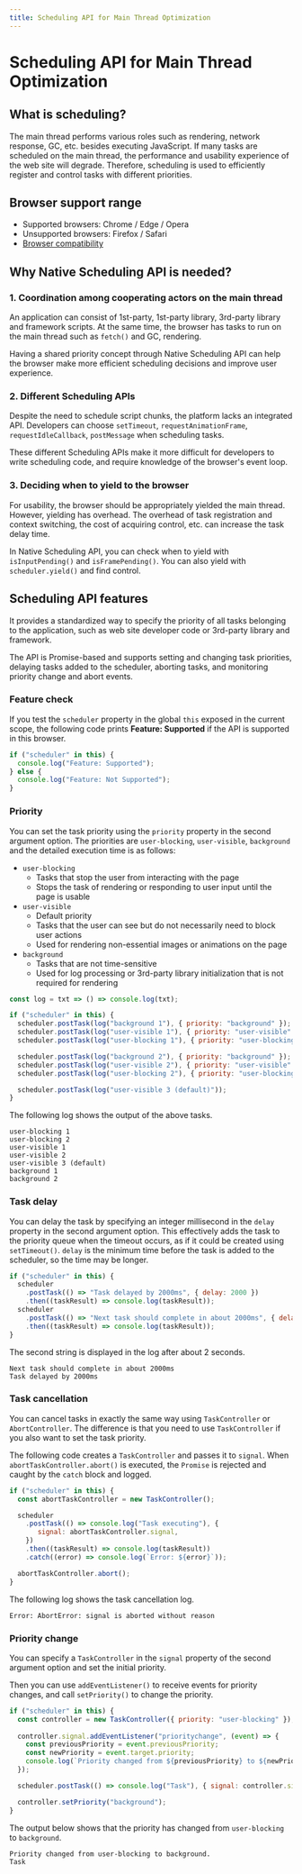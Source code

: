 ```yaml
---
title: Scheduling API for Main Thread Optimization
---
```


# Scheduling API for Main Thread Optimization
## What is scheduling?
The main thread performs various roles such as rendering, network response, GC, etc. besides executing JavaScript.
If many tasks are scheduled on the main thread, the performance and usability experience of the web site will degrade. Therefore, scheduling is used to efficiently register and control tasks with different priorities.

## Browser support range
- Supported browsers: Chrome / Edge / Opera
- Unsupported browsers: Firefox / Safari
- [Browser compatibility](https://developer.mozilla.org/en-US/docs/Web/API/Prioritized_Task_Scheduling_API#browser_compatibility)

## Why Native Scheduling API is needed?
### 1. Coordination among cooperating actors on the main thread
An application can consist of 1st-party, 1st-party library, 3rd-party library and framework scripts. At the same time, the browser has tasks to run on the main thread such as `fetch()` and GC, rendering.

Having a shared priority concept through Native Scheduling API can help the browser make more efficient scheduling decisions and improve user experience.

### 2. Different Scheduling APIs
Despite the need to schedule script chunks, the platform lacks an integrated API. Developers can choose `setTimeout`, `requestAnimationFrame`, `requestIdleCallback`, `postMessage` when scheduling tasks.

These different Scheduling APIs make it more difficult for developers to write scheduling code, and require knowledge of the browser's event loop.

### 3. Deciding when to yield to the browser
For usability, the browser should be appropriately yielded the main thread. However, yielding has overhead. The overhead of task registration and context switching, the cost of acquiring control, etc. can increase the task delay time.

In Native Scheduling API, you can check when to yield with `isInputPending()` and `isFramePending()`. You can also yield with `scheduler.yield()` and find control.

## Scheduling API features
It provides a standardized way to specify the priority of all tasks belonging to the application, such as web site developer code or 3rd-party library and framework.

The API is Promise-based and supports setting and changing task priorities, delaying tasks added to the scheduler, aborting tasks, and monitoring priority change and abort events.

### Feature check
If you test the `scheduler` property in the global `this` exposed in the current scope, the following code prints **Feature: Supported** if the API is supported in this browser.
```js
if ("scheduler" in this) {
  console.log("Feature: Supported");
} else {
  console.log("Feature: Not Supported");
}
```

### Priority
You can set the task priority using the `priority` property in the second argument option. The priorities are `user-blocking`, `user-visible`, `background` and the detailed execution time is as follows:

- `user-blocking`
  - Tasks that stop the user from interacting with the page
  - Stops the task of rendering or responding to user input until the page is usable
- `user-visible`
  - Default priority
  - Tasks that the user can see but do not necessarily need to block user actions
  - Used for rendering non-essential images or animations on the page
- `background`
  - Tasks that are not time-sensitive
  - Used for log processing or 3rd-party library initialization that is not required for rendering
 
```js
const log = txt => () => console.log(txt);

if ("scheduler" in this) {
  scheduler.postTask(log("background 1"), { priority: "background" });
  scheduler.postTask(log("user-visible 1"), { priority: "user-visible" });
  scheduler.postTask(log("user-blocking 1"), { priority: "user-blocking" });

  scheduler.postTask(log("background 2"), { priority: "background" });
  scheduler.postTask(log("user-visible 2"), { priority: "user-visible" });
  scheduler.postTask(log("user-blocking 2"), { priority: "user-blocking" });

  scheduler.postTask(log("user-visible 3 (default)"));
}
```

The following log shows the output of the above tasks.

```
user-blocking 1
user-blocking 2
user-visible 1
user-visible 2
user-visible 3 (default)
background 1
background 2
```

### Task delay
You can delay the task by specifying an integer millisecond in the `delay` property in the second argument option. This effectively adds the task to the priority queue when the timeout occurs, as if it could be created using `setTimeout()`. `delay` is the minimum time before the task is added to the scheduler, so the time may be longer.

```js
if ("scheduler" in this) {
  scheduler
    .postTask(() => "Task delayed by 2000ms", { delay: 2000 })
    .then((taskResult) => console.log(taskResult));
  scheduler
    .postTask(() => "Next task should complete in about 2000ms", { delay: 1 })
    .then((taskResult) => console.log(taskResult));
}
```

The second string is displayed in the log after about 2 seconds.
```
Next task should complete in about 2000ms
Task delayed by 2000ms
```

### Task cancellation
You can cancel tasks in exactly the same way using `TaskController` or `AbortController`. The difference is that you need to use `TaskController` if you also want to set the task priority.

The following code creates a `TaskController` and passes it to `signal`. When `abortTaskController.abort()` is executed, the `Promise` is rejected and caught by the `catch` block and logged.

```js
if ("scheduler" in this) {
  const abortTaskController = new TaskController();

  scheduler
    .postTask(() => console.log("Task executing"), {
       signal: abortTaskController.signal,
    })
    .then((taskResult) => console.log(taskResult))
    .catch((error) => console.log(`Error: ${error}`));

  abortTaskController.abort();
}
```

The following log shows the task cancellation log.
```
Error: AbortError: signal is aborted without reason
```

### Priority change
You can specify a `TaskController` in the `signal` property of the second argument option and set the initial priority.

Then you can use `addEventListener()` to receive events for priority changes, and call `setPriority()` to change the priority.

```js
if ("scheduler" in this) {
  const controller = new TaskController({ priority: "user-blocking" });
  
  controller.signal.addEventListener("prioritychange", (event) => {
    const previousPriority = event.previousPriority;
    const newPriority = event.target.priority;
    console.log(`Priority changed from ${previousPriority} to ${newPriority}.`);
  });

  scheduler.postTask(() => console.log("Task"), { signal: controller.signal });

  controller.setPriority("background");
}
```
The output below shows that the priority has changed from `user-blocking` to `background`.

```
Priority changed from user-blocking to background.
Task
```